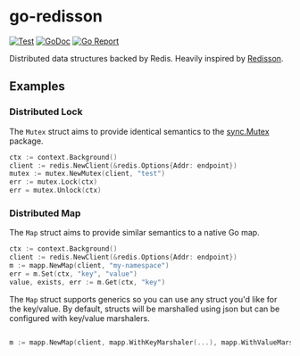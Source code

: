 # go-redisson

[![Test](https://github.com/sovietaced/go-redisson/actions/workflows/ci.yml/badge.svg)](https://github.com/sovietaced/go-redisson/actions/workflows/ci.yml)
[![GoDoc](https://godoc.org/github.com/sovietaced/go-redisson?status.png)](http://godoc.org/github.com/sovietaced/go-redisson)
[![Go Report](https://goreportcard.com/badge/github.com/sovietaced/go-redisson)](https://goreportcard.com/report/github.com/sovietaced/go-redisson)

 
Distributed data structures backed by Redis. Heavily inspired by [Redisson](https://github.com/redisson/redisson).

## Examples

### Distributed Lock

The `Mutex` struct aims to provide identical semantics to the [sync.Mutex](https://pkg.go.dev/sync#Mutex) package.

```go
ctx := context.Background()
client := redis.NewClient(&redis.Options{Addr: endpoint})
mutex := mutex.NewMutex(client, "test")
err := mutex.Lock(ctx)
err = mutex.Unlock(ctx)
```

### Distributed Map

The `Map` struct aims to provide similar semantics to a native Go map.

```go
ctx := context.Background()
client := redis.NewClient(&redis.Options{Addr: endpoint})
m := mapp.NewMap(client, "my-namespace")
err = m.Set(ctx, "key", "value")
value, exists, err := m.Get(ctx, "key")
```

The `Map` struct supports generics so you can use any struct you'd like for the key/value. By default, structs will be
marshalled using json but can be configured with key/value marshalers. 

```go

m := mapp.NewMap(client, mapp.WithKeyMarshaler(...), mapp.WithValueMarshaller(...))
```

